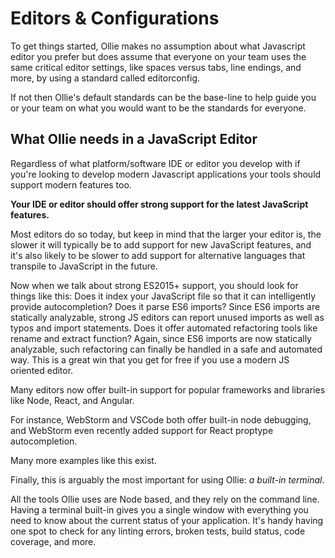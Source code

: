 # Editors & Configurations

To get things started, Ollie makes no assumption about what Javascript editor you prefer but does assume that
everyone on your team uses the same critical editor settings, like spaces versus tabs, line endings, and more, by using a standard called editorconfig.

If not then Ollie's default standards can be the base-line to help guide you or your team on what you would want to be the standards for everyone.

## What Ollie needs in a JavaScript Editor

Regardless of what platform/software IDE or editor you develop with if you're looking to develop modern Javascript applications your tools should support modern features too.

**Your IDE or editor should offer strong support for the latest JavaScript features.**

Most editors do so today, but keep in mind that the larger your editor is, the slower it will typically be to add support for new JavaScript features, and it's also likely to be slower to add support for alternative languages that transpile to JavaScript in the future.

Now when we talk about strong ES2015+ support, you should look for things like this: Does it index your JavaScript file so that it can intelligently provide autocompletion?
Does it parse ES6 imports?
Since ES6 imports are statically analyzable, strong JS
editors can report unused imports as well as typos and import statements.
Does it offer automated refactoring tools like rename and extract function?
Again, since ES6 imports are now statically analyzable, such refactoring can finally be handled in a safe and automated way. This is a great win that you get for free if you use a modern JS oriented editor.

Many editors now offer built-in support for popular frameworks and libraries like Node, React, and Angular.

For instance, WebStorm and VSCode both offer built-in node debugging, and WebStorm even recently added support for React proptype autocompletion.

Many more examples like this exist.

Finally, this is arguably the most important for using Ollie: *a built-in terminal*.

All the tools Ollie uses are Node based, and they rely on the command line. Having a terminal built-in gives you a single window with everything you need to know about the current status of your application. It's handy having one spot to check for any linting errors, broken tests, build status, code coverage, and more.
